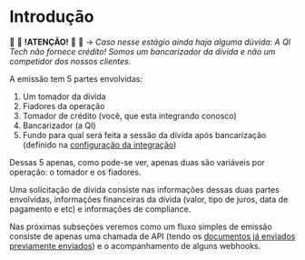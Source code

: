 # Introdução

&#x1F6AB; &#x1F6AB; **!ATENÇÃO!** &#x1F6AB; &#x1F6AB; &rarr; *Caso nesse estágio ainda haja alguma dúvida: A QI Tech não fornece crédito! Somos um bancarizador da dívida e não um competidor dos nossos clientes.*

A emissão tem 5 partes envolvidas:

1. Um tomador da dívida
2. Fiadores da operação
3. Tomador de crédito (você, que esta integrando conosco)
4. Bancarizador (a QI)
5. Fundo para qual será feita a sessão da dívida após bancarização (definido na [configuração da integração](?file=112))



Dessas 5 apenas, como pode-se ver, apenas duas são variáveis por operação: o tomador e os fiadores.

Uma solicitação de dívida consiste nas informações dessas duas partes envolvidas, informações financeiras da dívida (valor, tipo de juros, data de pagamento e etc) e informações de compliance.

Nas próximas subseções veremos como um fluxo simples de emissão consiste de apenas uma chamada de API (tendo os [documentos já enviados previamente enviados](?file=331)) e o acompanhamento de alguns webhooks.
